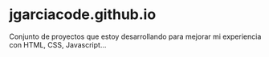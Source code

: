 # jgarciacode.github.io
Conjunto de proyectos que estoy desarrollando para mejorar mi experiencia con HTML, CSS, Javascript...
